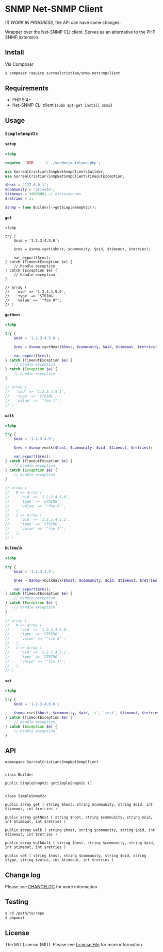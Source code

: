 # SNMP Net-SNMP Client

(!) *WORK IN PROGRESS*, the API can have some changes.

Wrapper over the Net-SNMP CLI client. Serves as an alternative to the PHP SNMP
extension.


## Install

Via Composer

``` bash
$ composer require surrealcristian/snmp-netsnmpclient
```


## Requirements

- PHP 5.4+
- Net-SNMP CLI client (`sudo apt-get install snmp`)


## Usage


### `SimpleSnmpV2c`

#### `setup`

```php
<?php

require __DIR__ . '/../vendor/autoload.php';

use SurrealCristian\SnmpNetSnmpClient\Builder;
use SurrealCristian\SnmpNetSnmpClient\TimeoutException;

$host = '127.0.0.1';
$community = 'private';
$timeout = 1000000; // microseconds
$retries = 3;

$snmp = (new Builder)->getSimpleSnmpV2c();
```

#### `get`

```
<?php

try {
    $oid = '1.2.3.4.5.0';

    $res = $snmp->get($host, $community, $oid, $timeout, $retries);

    var_export($res);
} catch (TimeoutException $e) {
    // handle exception
} catch (Exception $e) {
    // handle exception
}

// array (
//   'oid' => '1.2.3.4.5.0',
//   'type' => 'STRING',
//   'value' => '"foo 0"',
// )
```

#### `getNext`

```php
<?php

try {
    $oid = '1.2.3.4.5.0';

    $res = $snmp->getNext($host, $community, $oid, $timeout, $retries);

    var_export($res);
} catch (TimeoutException $e) {
    // handle exception
} catch (Exception $e) {
    // handle exception
}

// array (
//   'oid' => '1.2.3.4.5.1',
//   'type' => 'STRING',
//   'value' => '"foo 1"',
// )
```

#### `walk`

```php
<?php

try {
    $oid = '1.2.3.4.5';

    $res = $snmp->walk($host, $community, $oid, $timeout, $retries);

    var_export($res);
} catch (TimeoutException $e) {
    // handle exception
} catch (Exception $e) {
    // handle exception
}

// array (
//   0 => array (
//     'oid' => '1.2.3.4.5.0',
//     'type' => 'STRING',
//     'value' => '"foo 0"',
//   ),
//   1 => array (
//     'oid' => '1.2.3.4.5.1',
//     'type' => 'STRING',
//     'value' => '"foo 1"',
//   ),
// )
```

#### `bulkWalk`

```php
<?php

try {
    $oid = '1.2.3.4.5';

    $res = $snmp->bulkWalk($host, $community, $oid, $timeout, $retries);

    var_export($res);
} catch (TimeoutException $e) {
    // handle exception
} catch (Exception $e) {
    // handle exception
}

// array (
//   0 => array (
//     'oid' => '1.2.3.4.5.0',
//     'type' => 'STRING',
//     'value' => '"foo 0"',
//   ),
//   1 => array (
//     'oid' => '1.2.3.4.5.1',
//     'type' => 'STRING',
//     'value' => '"foo 1"',
//   ),
// )
```

#### `set`

```php
<?php

try {
    $oid = '1.2.3.4.6.0';

    $snmp->set($host, $community, $oid, 's', 'test', $timeout, $retries);
} catch (TimeoutException $e) {
    // handle exception
} catch (Exception $e) {
    // handle exception
}
```


## API

```
namespace SurrealCristian\SnmpNetSnmpClient


class Builder

public SimpleSnmpV2c getSimpleSnmpV2c ()


class SimpleSnmpV2c

public array get ( string $host, string $community, string $oid, int $timeout, int $retries )

public array getNext ( string $host, string $community, string $oid, int $timeout, int $retries )

public array walk ( string $host, string $community, string $oid, int $timeout, int $retries )

public array bulkWalk ( string $host, string $community, string $oid, int $timeout, int $retries )

public set ( string $host, string $community, string $oid, string $type, string $value, int $timeout, int $retries )
```


## Change log

Please see [CHANGELOG](CHANGELOG.md) for more information


## Testing

```bash
$ cd /path/to/repo
$ phpunit
```


## License

The MIT License (MIT). Please see [License File](LICENSE) for more information.
